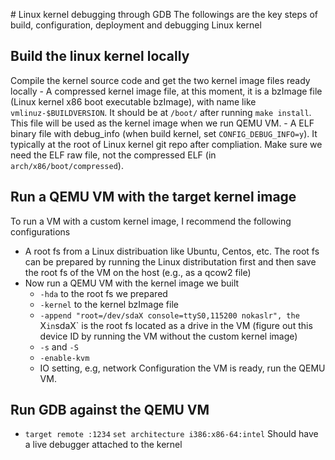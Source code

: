 ​# Linux kernel debugging through GDB
The followings are the key steps of build, configuration, deployment and debugging Linux kernel
## Build the linux kernel locally
Compile the kernel source code and get the two kernel image files ready locally
    - A compressed kernel image file, at this moment, it is a bzImage file (Linux kernel x86 boot executable bzImage), with name like `vmlinuz-$BUILDVERSION`. It should be at `/boot/` after running `make install`. This file will be used as the kernel image when we run QEMU VM.
    - A ELF binary file with debug_info (when build kernel, set `CONFIG_DEBUG_INFO=y`). It typically at the root of Linux kernel git repo after compliation. Make sure we need the ELF raw file, not the compressed ELF (in `arch/x86/boot/compressed`).

## Run a QEMU VM with the target kernel image
To run a VM with a custom kernel image, I recommend the following configurations
- A root fs from a Linux distribuation like Ubuntu, Centos, etc. The root fs can be prepared by running the Linux distributation first and then save the root fs of the VM on the host (e.g., as a qcow2 file)
- Now run a QEMU VM with the kernel image we built
  - `-hda` to the root fs we prepared
  - `-kernel` to the kernel bzImage file
  - `-append "root=/dev/sdaX console=ttyS0,115200 nokaslr", the `X` in `sdaX` is the root fs located as a drive in the VM (figure out this device ID by running the VM without the custom kernel image)
  - `-s` and `-S`
  - `-enable-kvm`
  - IO setting, e.g, network
Configuration the VM is ready, run the QEMU VM.

## Run GDB against the QEMU VM
- `target remote :1234` `set architecture i386:x86-64:intel`
Should have a live debugger attached to the kernel
